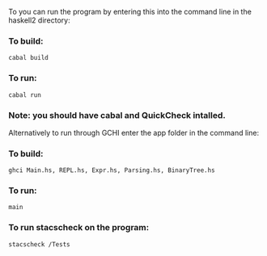 To you can run the program by entering this into the command line in the haskell2 directory:

### To build:
	cabal build


### To run:
	cabal run

### Note: you should have cabal and QuickCheck intalled. 

Alternatively to run through GCHI enter the app folder in the command line:

### To build:
	ghci Main.hs, REPL.hs, Expr.hs, Parsing.hs, BinaryTree.hs

### To run:
	main

### To run stacscheck on the program:
	stacscheck /Tests